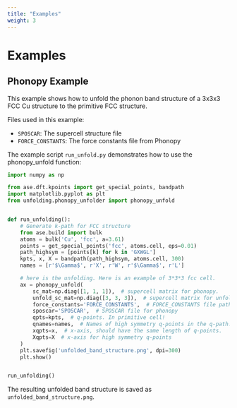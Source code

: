 ```yaml
---
title: "Examples"
weight: 3
---
```


# Examples

## Phonopy Example

This example shows how to unfold the phonon band structure of a 3x3x3 FCC Cu structure to the primitive FCC structure.

Files used in this example:
- `SPOSCAR`: The supercell structure file
- `FORCE_CONSTANTS`: The force constants file from Phonopy

The example script `run_unfold.py` demonstrates how to use the phonopy_unfold function:

```python
import numpy as np

from ase.dft.kpoints import get_special_points, bandpath
import matplotlib.pyplot as plt
from unfolding.phonopy_unfolder import phonopy_unfold


def run_unfolding():
    # Generate k-path for FCC structure
    from ase.build import bulk
    atoms = bulk('Cu', 'fcc', a=3.61)
    points = get_special_points('fcc', atoms.cell, eps=0.01)
    path_highsym = [points[k] for k in 'GXWGL']
    kpts, x, X = bandpath(path_highsym, atoms.cell, 300)
    names = [r'$\Gamma$', r'X', r'W', r'$\Gamma$', r'L']

    # here is the unfolding. Here is an example of 3*3*3 fcc cell.
    ax = phonopy_unfold(
        sc_mat=np.diag([1, 1, 1]),  # supercell matrix for phonopy.
        unfold_sc_mat=np.diag([3, 3, 3]),  # supercell matrix for unfolding
        force_constants='FORCE_CONSTANTS',  # FORCE_CONSTANTS file path
        sposcar='SPOSCAR',  # SPOSCAR file for phonopy
        qpts=kpts,  # q-points. In primitive cell!
        qnames=names,  # Names of high symmetry q-points in the q-path.
        xqpts=x,  # x-axis, should have the same length of q-points.
        Xqpts=X  # x-axis for high symmetry q-points
    )
    plt.savefig('unfolded_band_structure.png', dpi=300)
    plt.show()


run_unfolding()
```

The resulting unfolded band structure is saved as `unfolded_band_structure.png`.